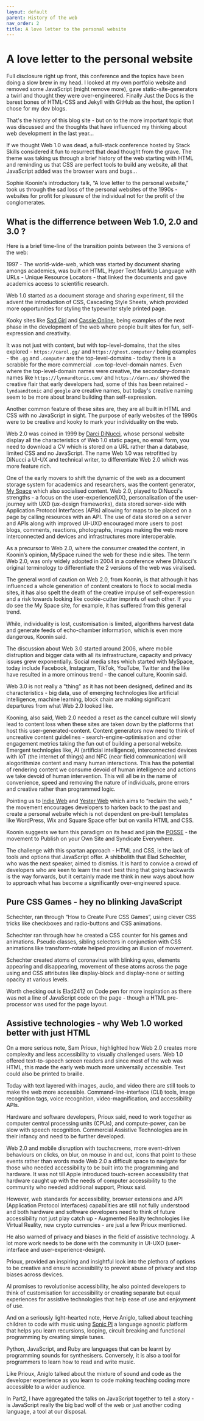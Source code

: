 ```yaml
---
layout: default
parent: History of the web
nav_order: 2
title: A love letter to the personal website
---
```



# A love letter to the personal website

Full disclosure right up front, this conference and the topics have been doing a slow brew in my head. I looked at my own portfolio website and removed some JavaScript (might remove more), gave static-site-generators a twirl and thought they were over-engineered. Finally Just the Docs is the barest bones of HTML-CSS and Jekyll with GitHub as the host, the option I chose for my dev blogs.

That's the history of this blog site - but on to the more important topic that was discussed and the thoughts that have influenced my thinking about web development in the last year...

If we thought Web 1.0 was dead, a full-stack conference hosted by Stack Skills considered it fun to resurrect that dead thought from the grave. The theme was taking us through a brief history of the web starting with HTML and reminding us that CSS are perfect tools to build any website, all that JavaScript added was the browser wars and bugs...

Sophie Koonin's introductory talk, “A love letter to the personal website,” took us through the sad loss of the personal websites of the 1990s - websites for profit for pleasure of the individual not for the profit of the conglomerates.

## What is the differrence between Web 1.0, 2.0 and 3.0 ?

Here is a brief time-line of the transition points between the 3 versions of the web:

1997 - The world-wide-web, which was started by document sharing amongs academics, was built on HTML, Hyper Text MarkUp Language with URLs - Unique Resource Locators - that linked the documents and gave academics access to scientific research.

Web 1.0 started as a document storage and sharing experiment, till the advent the introduction of CSS, Cascading Style Sheets, which provided more opportunities for styling the typewriter style printed page.

Kooky sites like [Sad Girl](https://sadgrl.online/) and [Cassie Online](https://www.cassieonline.co.uk/), being examples of the next phase in the development of the web where people built sites for fun, self-expression and creativity.

It was not just with content, but with top-level-domains, that the sites explored - `https://carol.gg/` and `https://ghost.computer/`  being examples - the `.gg` and `.computer` are the top-level-domains - today there is a scrabble for the more commercial `.com` top-level-domain names. Even where the top-level-domain names were creative, the secondary-domain names like
`https://lynnandtonic.com/` and `https://darn.es/` showed the creative flair that early developers had, some of this has been retained - `lyndaandtonic` and `google` are creative names, but today's creative naming seem to be more about brand building than self-expression.

Another common feature of these sites are, they are all built in HTML and CSS with no JavaScript in sight. The purpose of early websites of the 1990s were to be creative and kooky to mark your individuality on the web.  

Web 2.0 was coined in 1999 by [Darci DiNucci](http://darcyd.com/), whose personal website display all the characteristics of Web 1.0 static pages, no email form, you need to download a CV which is stored on a URL rather than a database, limited CSS and no JavaScript. The name Web 1.0 was retrofitted by DiNucci a UI-UX and technical writer, to differentiate Web 2.0 which was more feature rich.

One of the early movers to shift the dynamic of the web as a document storage system for academics and researchers, was the content generator, [My Space](https://myspace.com/) which also socialised content. Web 2.0, played to DiNucci's strengths - a focus on the user-experience(UX), personalisation of the user-journey with UXD (ux-design frameworks), data stored server-side with Application Protocol Interfaces (APIs) allowing for maps to be placed on a page by calling resources with an API. The use of data stored on a server and APIs along with improved UI-UXD encouraged more users to post blogs, comments, reactions, photographs, images making the web more interconnected and devices and infrastructures more interoperable.

As a precursor to Web 2.0, where the consumer created the content, in Koonin’s opinion, MySpace ruined the web for these indie sites. The term Web 2.0, was only widely adopted in 2004 in a conference where DiNucci's original terminology to differentiate the 2 versions of the web was viralised.

The general word of caution on Web 2.0, from Koonin, is that although it has influenced a whole generation of content creators to flock to social media sites, it has also spelt the death of the creative impulse of self-experession and a risk towards looking like cookie-cutter imprints of each other. If you do see the My Space site, for example, it has suffered from this general trend.

While, individuality is lost, customisation is limited, algorithms harvest data and generate feeds of echo-chamber information, which is even more dangerous, Koonin said.

The discussion about Web 3.0 started around 2006, where mobile distruption and bigger data with all its infrastructure, capacity and privacy issues grew exponentially. Social media sites which started with MySpace, today include Facebook, Instagram, TikTok, YouTube, Twitter and the like have resulted in a more ominous trend - the cancel culture, Koonin said. 

Web 3.0 is not really a "thing" as it has not been designed, defined and its characteristics - big data, use of emerging technologies like artificial intelligence, machine learning, block chain are making significant departures from what Web 2.0 looked like.

Kooning, also said, Web 2.0 needed a reset as the cancel culture will slowly lead to content loss when these sites are taken down by the platforms that host this user-generated-content. Content generators now need to think of uncreative content guidelines - search-engine-optimisation and other engagement metrics taking the fun out of building a personal website. Emergent technlogies like, AI (artificial intelligence), interconnected devices with IoT (the internet of things) and NFC (near field communication) will alogorithmize content and many human interactions. This has the potential of rendering content we consume devoid of human intelligence and actions we take devoid of human intervention. This will all be in the name of convenience, speed and removing the nature of individuals, prone errors and creative rather than programmed logic.

Pointing us to [Indie Web](https://indieweb.org/) and [Yester Web](https://yesterweb.org/) which aims to “reclaim the web,” the movement encourages developers to harken back to the past and create a personal website which is not dependent on pre-built templates like WordPress, Wix and Square Space offer but on vanilla HTML and CSS.

Koonin suggests we turn this paradigm on its head and join the [POSSE](https://indieweb.org/POSSE) - the movement to Publish on your Own Site and Syndicate Everywhere.

The challenge with this spartan approach - HTML and CSS, is the lack of tools and options that JavaScript offer. A shibbolith that Elad Schechter, who was the next speaker, aimed to dismiss. It is hard to convice a crowd of developers who are keen to learn the next best thing that going backwards is the way forwards, but it certainly made me think in new ways about how to approach what has become a significantly over-engineered space.

## Pure CSS Games - hey no blinking JavaScript

Schechter, ran through “How to Create Pure CSS Games”, using clever CSS tricks like checkboxes and radio-buttons and CSS animations.

Schechter ran through how he created a CSS counter for his games and animations. Pseudo classes, sibling selectors in conjunction with CSS animations like transform-rotate helped providing an illusion of movement.  

Schechter created atoms of coronavirus with blinking eyes, elements appearing and disappearing, movement of these atoms across the page using and CSS attributes like display-block and display-none or setting opacity at various levels. 

Worth checking out is Elad2412 on Code pen for more inspiration as there was not a line of JavaScript code on the page - though a HTML pre-processor was used for the page layout.

## Assistive technologies - why Web 1.0 worked better with just HTML

On a more serious note, Sam Prioux, highlighted how Web 2.0 creates more complexity and less accessibility to visually challenged users. Web 1.0 offered text-to-speech screen readers and since most of the web was HTML, this made the early web much more universally accessible. Text could also be printed to braille.

Today with text layered with images, audio, and video there are still tools to make the web more accessible. Command-line-interface (CLI) tools, image recognition tags, voice recognition, video-magnification, and accessibility APIs.

Hardware and software developers, Prioux said, need to work together as computer central processing units (CPUs), and compute-power, can be slow with speech recognition. Commercial Assistive Technologies are in their infancy and need to be further developed.

Web 2.0 and mobile disruption with touchscreens, more event-driven behaviours on clicks, on blur, on mouse in and out, icons that point to these events rather than words made Web 2.0 a difficult space to navigate for those who needed accessibility to be built into the programming and hardware. It was not till Apple introduced touch-screen accessibility that hardware caught up with the needs of computer accessibility to the community who needed additional support, Prioux said.

However, web standards for accessibility, browser extensions and API (Application Protocol Interfaces) capabilities are still not fully understood and both hardware and software developers need to think of future accessibility not just play catch up - Augmented Reality technologies like Virtual Reality, new crypto currencies - are just a few Prioux mentioned.

He also warned of privacy and biases in the field of assistive technology. A lot more work needs to be done with the community in UI-UXD (user-interface and user-experience-design).

Prioux, provided an inspiring and insightful look into the plethora of options to be creative and ensure accessibility to prevent abuse of privacy and stop biases across devices.

AI promises to revolutionise accessibility, he also pointed developers to think of customisation for accessibility or creating separate but equal experiences for assistive technologies that help ease of use and enjoyment of use.  

And on a seriously light-hearted note, Herve Aniglo, talked about teaching children to code with music using [Sonic PI](https://sonic-pi.net/) a language agnostic platform that helps you learn recursions, looping, circuit breaking and functional programming by creating simple tunes.  

Python, JavaScript, and Ruby are languages that can be learnt by programming sounds for synthesisers. Conversely, it is also a tool for programmers to learn how to read and write music.

Like Prioux, Aniglo talked about the mixture of sound and code as the developer experience as you learn to code making teaching coding more accessible to a wider audience.

In Part2, I have aggregated the talks on JavaScript together to tell a story - is JavaScript really the big bad wolf of the web or just another coding language, a tool at our disposal.
